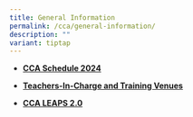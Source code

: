 ```yaml
---
title: General Information
permalink: /cca/general-information/
description: ""
variant: tiptap
---
```

<ul>
<li>
<p><strong><a href="/files/CCA/2024_CCA_Schedule_141123__For_PDF__Student_version_for_sch_website.pdf" rel="noopener noreferrer nofollow" target="_blank">CCA Schedule 2024</a></strong>
</p>
</li>
<li>
<p><strong><a href="/files/CCA/2024_CCA_Teachers___Venues__Sem_2__200624__For_sch_website_.pdf" rel="noopener noreferrer nofollow" target="_blank">Teachers-In-Charge and Training Venues</a></strong>
</p>
</li>
<li>
<p><strong><a href="/files/LEAPS%202.pdf" rel="noopener noreferrer nofollow" target="_blank">CCA LEAPS 2.0</a></strong>
</p>
</li>
</ul>
<p></p>
